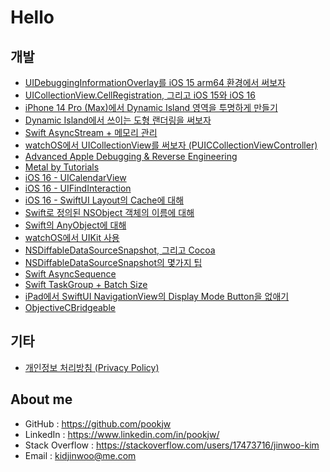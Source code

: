 # Hello

## 개발

- [UIDebuggingInformationOverlay를 iOS 15 arm64 환경에서 써보자](Develop/UIDebuggingInformationOverlay_iOS_15_arm64/article.md)
- [UICollectionView.CellRegistration, 그리고 iOS 15와 iOS 16](Develop/UICollectionViewCellRegistration_iOS_16/article.md)
- [iPhone 14 Pro (Max)에서 Dynamic Island 영역을 투명하게 만들기](Develop/Aperture_with_Clear_Color/article.md)
- [Dynamic Island에서 쓰이는 도형 랜더링을 써보자](Develop/About_CAGainMapLayer/article.md)
- [Swift AsyncStream + 메모리 관리](Develop/Swift_AsyncStream_Memory_Management/article.md)
- [watchOS에서 UICollectionView를 써보자 (PUICCollectionViewController)](Develop/PUICCollectionViewController/article.md)
- [Advanced Apple Debugging & Reverse Engineering](Develop/Advanced_Apple_Debugging/article.md)
- [Metal by Tutorials](Develop/Metal_by_Tutorials/article.md)
- [iOS 16 - UICalendarView](Develop/UICalendarView/article.md)
- [iOS 16 - UIFindInteraction](Develop/UIFindInteraction/article.md)
- [iOS 16 - SwiftUI Layout의 Cache에 대해](Develop/SwiftUI_Layout_Cache/article.md)
- [Swift로 정의된 NSObject 객체의 이름에 대해](Develop/Swift_Demangle/article.md)
- [Swift의 AnyObject에 대해](Develop/About_Swift_AnyObject/article.md)
- [watchOS에서 UIKit 사용](Develop/Native_UIKit_watchOS/article.md)
- [NSDiffableDataSourceSnapshot, 그리고 Cocoa](Develop/NSDiffableDataSourceSnapshot-And-Cocoa/article.md)
- [NSDiffableDataSourceSnapshot의 몇가지 팁](Develop/NSDiffableDataSourceSnapshot-Tips/article.md)
- [Swift AsyncSequence](Develop/Swift-AsyncSequence/article.md)
- [Swift TaskGroup + Batch Size](Develop/Swift_TaskGroup_Batch_Size/article.md)
- [iPad에서 SwiftUI NavigationView의 Display Mode Button을 없애기](Develop/Hide_SwiftUI_NavigationView_DisplayModeButton_iPad/article.md)
- [ObjectiveCBridgeable](Develop/About_ObjectiveCBridgeable/article.md)

## 기타

- [개인정보 처리방침 (Privacy Policy)](Privacy_Policy/index.md)

## About me

- GitHub : https://github.com/pookjw
- LinkedIn : https://www.linkedin.com/in/pookjw/
- Stack Overflow : https://stackoverflow.com/users/17473716/jinwoo-kim
- Email : kidjinwoo@me.com
